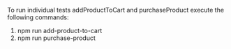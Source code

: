 To run individual tests addProductToCart and purchaseProduct execute the following commands:

1. npm run add-product-to-cart
2. npm run purchase-product





